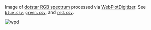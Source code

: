 Image of [dotstar RGB
spectrum](https://cdn-shop.adafruit.com/product-files/2343/SK9822_SHIJI.pdf) processed
via [WebPlotDigitizer](https://automeris.io/WebPlotDigitizer/). See
[`blue.csv`](blue.csv), [`green.csv`](green.csv), and [`red.csv`](red.csv).

![wpd](wpd-rgb-spectrum-points-overlay.png)
